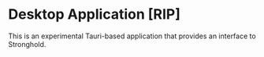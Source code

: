 # Desktop Application [RIP]

This is an experimental Tauri-based application that provides an interface to Stronghold.
